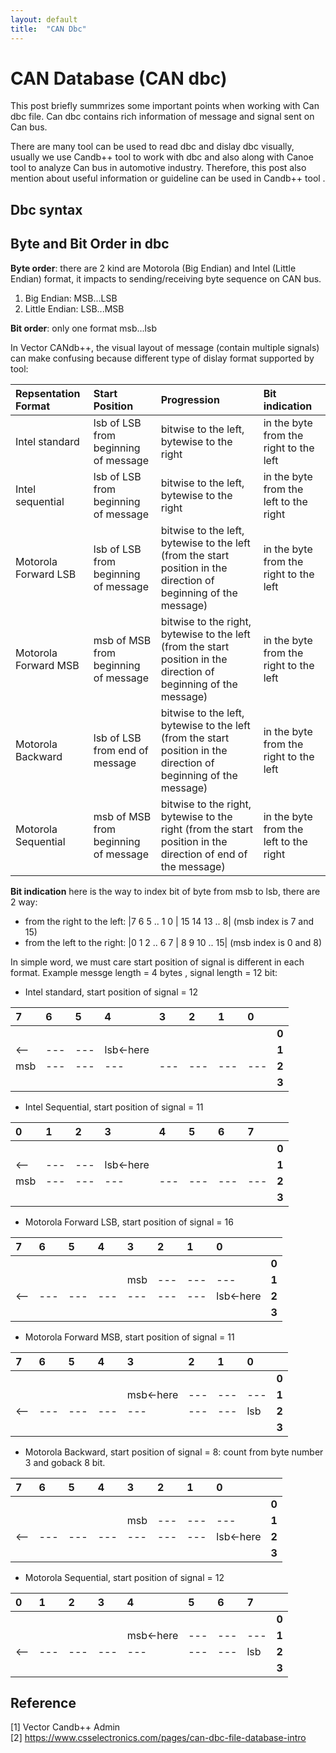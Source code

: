 ```yaml
---
layout: default
title:  "CAN Dbc"
---
```


# CAN Database (CAN dbc)
This post briefly summrizes some important points when working with Can dbc file. Can dbc contains rich information of message and signal sent on Can bus.<br />

There are many tool can be used to read dbc and dislay dbc visually, usually we use Candb++ tool to work with dbc and also along with Canoe tool to analyze Can bus in automotive industry. Therefore, this post also mention about useful information or guideline can be used in Candb++ tool .

## Dbc syntax

## Byte and Bit Order in dbc

**Byte order**: there are 2 kind are Motorola (Big Endian) and Intel (Little Endian) format, it impacts to sending/receiving byte sequence on CAN bus.<br/>
1. Big Endian: MSB...LSB
1. Little Endian: LSB...MSB

**Bit order**: only one format msb...lsb <br/>

In Vector CANdb++, the visual layout of message (contain multiple signals) can make confusing because different type of dislay format supported by tool:

|Repsentation Format|Start Position|Progression|Bit indication|
|:----------------------|:-------------|:-------------|:-------------|
|Intel standard         |lsb of LSB from beginning of message|bitwise to the left, bytewise to the right|in the byte from the right to the left|
|Intel sequential       |lsb of LSB from beginning of message|bitwise to the left, bytewise to the right|in the byte from the left to the right|
|Motorola Forward LSB   |lsb of LSB from beginning of message|bitwise to the left, bytewise to the left (from the start position in the direction of beginning of the message)|in the byte from the right to the left|
|Motorola Forward MSB   |msb of MSB from beginning of message|bitwise to the right, bytewise to the left (from the start position in the direction of beginning of the message)|in the byte from the right to the left|
|Motorola Backward      |lsb of LSB from end of message      |bitwise to the left, bytewise to the left (from the start position in the direction of beginning of the message)|in the byte from the right to the left|
|Motorola Sequential    |msb of MSB from beginning of message|bitwise to the right, bytewise to the right (from the start position in the direction of end of the message)|in the byte from the left to the right|

**Bit indication** here is the way to index bit of byte from msb to lsb, there are 2 way:
* from the right to the left: |7 6 5 .. 1 0 | 15 14 13 .. 8| (msb index is 7 and 15)
* from the left to the right: |0 1 2 .. 6 7 | 8 9 10 .. 15| (msb index is 0 and 8)

In simple word, we must care start position of signal is different in  each format. Example messge length = 4 bytes , signal length = 12 bit:

* Intel standard, start position of signal = 12

|7  |6  |5  |4  |3  |2  |1  |0  |   |
|:- |:- |:- |:- |:- |:- |:- |:- |:- |
|   |   |   |   |   |   |   |   |**0**  |
|<--|---|---|lsb<-here|   |   |   |   |**1**  |
|msb|---|---|---|---|---|---|---|**2**  |
|   |   |   |   |   |   |   |   |**3**  |

* Intel Sequential, start position of signal = 11

|0  |1  |2  |3  |4  |5  |6  |7  |   |
|:- |:- |:- |:- |:- |:- |:- |:- |:- |
|   |   |   |   |   |   |   |   |**0**  |
|<--|---|---|lsb<-here|   |   |   |   |**1**  |
|msb|---|---|---|---|---|---|---|**2**  |
|   |   |   |   |   |   |   |   |**3**  |


* Motorola Forward LSB, start position of signal = 16

|7  |6  |5  |4  |3  |2  |1  |0  |   |
|:- |:- |:- |:- |:- |:- |:- |:- |:- |
|   |   |   |   |   |   |   |   |**0**  |
|   |   |   |   |msb|---|---|---|**1**  |
|<--|---|---|---|---|---|---|lsb<-here|**2**  |
|   |   |   |   |   |   |   |   |**3**  |

* Motorola Forward MSB, start position of signal = 11

|7  |6  |5  |4  |3  |2  |1  |0  |   |
|:- |:- |:- |:- |:- |:- |:- |:- |:- |
|   |   |   |   |   |   |   |   |**0**  |
|   |   |   |   |msb<-here|---|---|---|**1**  |
|<--|---|---|---|---|---|---|lsb|**2**  |
|   |   |   |   |   |   |   |   |**3**  |

* Motorola Backward, start position of signal = 8: count from byte number 3 and goback 8 bit.

|7  |6  |5  |4  |3  |2  |1  |0  |   |
|:- |:- |:- |:- |:- |:- |:- |:- |:- |
|   |   |   |   |   |   |   |   |**0**  |
|   |   |   |   |msb|---|---|---|**1**  |
|<--|---|---|---|---|---|---|lsb<-here|**2**  |
|   |   |   |   |   |   |   |   |**3**  |

* Motorola Sequential, start position of signal = 12

|0  |1  |2  |3  |4  |5  |6  |7  |   |
|:- |:- |:- |:- |:- |:- |:- |:- |:- |
|   |   |   |   |   |   |   |   |**0**  |
|   |   |   |   |msb<-here|---|---|---|**1**  |
|<--|---|---|---|---|---|---|lsb|**2**  |
|   |   |   |   |   |   |   |   |**3**  |


## Reference
[1] Vector Candb++ Admin<br/>
[2] https://www.csselectronics.com/pages/can-dbc-file-database-intro